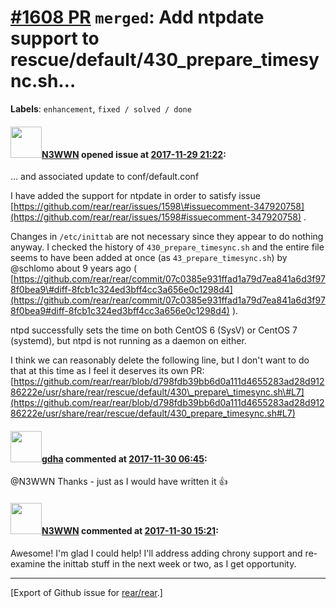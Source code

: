 [\#1608 PR](https://github.com/rear/rear/pull/1608) `merged`: Add ntpdate support to rescue/default/430\_prepare\_timesync.sh…
==============================================================================================================================

**Labels**: `enhancement`, `fixed / solved / done`

#### <img src="https://avatars.githubusercontent.com/u/19431804?v=4" width="50">[N3WWN](https://github.com/N3WWN) opened issue at [2017-11-29 21:22](https://github.com/rear/rear/pull/1608):

… and associated update to conf/default.conf

I have added the support for ntpdate in order to satisfy issue
[https://github.com/rear/rear/issues/1598\#issuecomment-347920758](https://github.com/rear/rear/issues/1598#issuecomment-347920758)
.

Changes in `/etc/inittab` are not necessary since they appear to do
nothing anyway. I checked the history of `430_prepare_timesync.sh` and
the entire file seems to have been added at once (as
`43_prepare_timesync.sh`) by @schlomo about 9 years ago (
[https://github.com/rear/rear/commit/07c0385e931ffad1a79d7ea841a6d3f978f0bea9\#diff-8fcb1c324ed3bff4cc3a656e0c1298d4](https://github.com/rear/rear/commit/07c0385e931ffad1a79d7ea841a6d3f978f0bea9#diff-8fcb1c324ed3bff4cc3a656e0c1298d4)
).

ntpd successfully sets the time on both CentOS 6 (SysV) or CentOS 7
(systemd), but ntpd is not running as a daemon on either.

I think we can reasonably delete the following line, but I don't want to
do that at this time as I feel it deserves its own PR:
[https://github.com/rear/rear/blob/d798fdb39bb6d0a111d4655283ad28d91286222e/usr/share/rear/rescue/default/430\_prepare\_timesync.sh\#L7](https://github.com/rear/rear/blob/d798fdb39bb6d0a111d4655283ad28d91286222e/usr/share/rear/rescue/default/430_prepare_timesync.sh#L7)

#### <img src="https://avatars.githubusercontent.com/u/888633?u=cdaeb31efcc0048d3619651aa18dd4b76e636b21&v=4" width="50">[gdha](https://github.com/gdha) commented at [2017-11-30 06:45](https://github.com/rear/rear/pull/1608#issuecomment-348097617):

@N3WWN Thanks - just as I would have written it 👍

#### <img src="https://avatars.githubusercontent.com/u/19431804?v=4" width="50">[N3WWN](https://github.com/N3WWN) commented at [2017-11-30 15:21](https://github.com/rear/rear/pull/1608#issuecomment-348219851):

Awesome! I'm glad I could help! I'll address adding chrony support and
re-examine the inittab stuff in the next week or two, as I get
opportunity.

------------------------------------------------------------------------

\[Export of Github issue for
[rear/rear](https://github.com/rear/rear).\]
